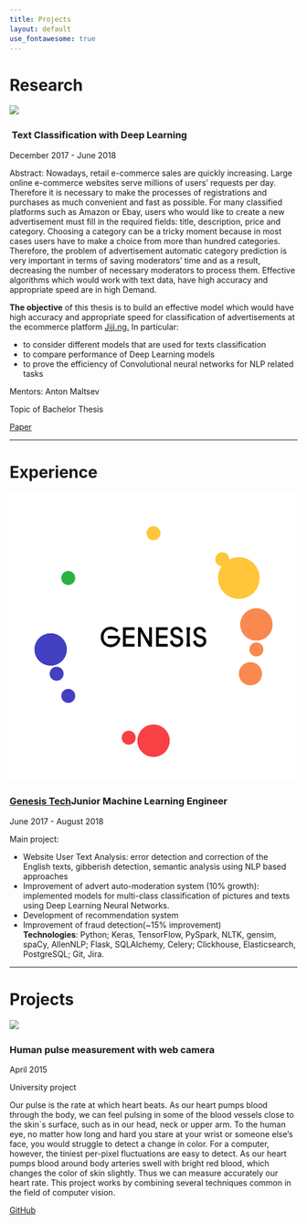 ```yaml
---
title: Projects
layout: default
use_fontawesome: true
---
```


<!-- Research -->
<h1 class="section-title">Research</h1>

<div class="row content-row">
<div class="col-12 col-sm-4 image-wrapper">
    <img src="{{ site.baseurl }}/images/thesis.jpg">
</div>
<div class="col-12 col-sm-8">
    <h3>​ Text Classification with Deep Learning </h3>
    <p class="italic">December 2017 - June 2018 </p>
    <p><span class="bold">Abstract:</span> Nowadays, retail e-commerce sales are quickly increasing. Large online e-commerce websites serve millions of users’ requests per day. Therefore it is necessary to make the processes of registrations and purchases as much convenient and fast as possible. For many classified platforms such as Amazon or  Ebay, users who would like to create a new advertisement must fill in the required fields: title, description, price and category. Choosing a category can be a tricky moment because in most cases users have to make a choice from more than hundred categories. Therefore, the problem of advertisement automatic category prediction is very important in terms of saving moderators’ time and as a result, decreasing the number of necessary moderators to process them. Effective algorithms which would work with text data, have high accuracy and appropriate speed are in high Demand.</p>
    <p><b>The objective</b> of this thesis is to build an effective model which would have high accuracy and appropriate speed for classification of advertisements at the ecommerce platform <a href="https://jiji.ng/">Jiji.ng.</a> 
    In particular:
        <ul>
            <li> to consider different models that are used for texts classification </li>
            <li> to compare performance of Deep Learning models </li>
            <li> to prove the efficiency of Convolutional neural networks for NLP related tasks </li>
        </ul>
    </p>
    <p><span class="bold"> Mentors:</span> Anton Maltsev</p>
    <p><span class="bold"> Topic of Bachelor Thesis </span></p>
    <a href="https://github.com/tankz0r/Bachelor_thesis/blob/master/Dissertation/dissertation.pdf" class="btn btn-light">
        <i class="fa fa-file"></i> Paper
    </a>

</div>
</div>
<hr>

<!-- Experience -->
<h1 class="section-title">Experience</h1>

<div class="row content-row">
<div class="col-12 col-sm-4">
    <img src="images/genesis.png">
</div>
<div class="col-12 col-sm-8">
    <h3><a href="https://gen.tech/" class="btn btn-light"> Genesis Tech</a>Junior Machine Learning Engineer</h3>
    <p class="italic">June 2017 - August 2018</p>
    <p> Main project:
        <ul>
        <li>Website User Text Analysis: error detection and correction of the English texts, gibberish detection, semantic analysis using NLP based approaches </li>
        <li>Improvement of advert auto-moderation system (10% growth): implemented models for multi-class classification of pictures and texts using Deep Learning Neural Networks. </li>
        <li>Development of recommendation system </li>
        <li>Improvement of fraud detection(~15% improvement)</li>
        <b>Technologies</b>:​​ Python; Keras, TensorFlow, PySpark, NLTK, gensim, spaCy, AllenNLP; Flask, SQLAlchemy, Celery; Clickhouse, Elasticsearch, PostgreSQL; Git, Jira.
        </ul>
    </p>
</div>
</div>
<hr>


<!-- Projects -->
<h1 class="section-title">Projects</h1>

<div class="row content-row">
<div class="col-12 col-sm-4">
    <img src="{{ site.baseurl }}/images/landmark.png">
</div>
<div class="col-12 col-sm-8">
    <h3>Human pulse measurement with web camera</h3>
    <p class="italic">April 2015</p>
    <p class="note">
        <i class="fa fa-star"></i>
        University project
    </p>
    <p>Our pulse is the rate at which heart beats. As our heart pumps blood through the body, we can feel pulsing in some of the blood vessels close to the skin`s surface, such as in our head, neck or upper arm. To the human eye, no matter how long and hard you stare at your wrist or someone else’s face, you would struggle to detect a change in color. For a computer, however, the tiniest per-pixel fluctuations are easy to detect. As our heart pumps blood around body arteries swell with bright red blood, which changes the color of skin slightly. Thus we can measure accurately our heart rate. This project works by combining several techniques common in the field of computer vision.</p>
    <a href="https://github.com/tankz0r/KPI-2016-Human-pulse-measurement" class="btn btn-light">
        <i class="fab fa-github"></i> GitHub
    </a>
</div>
</div>
